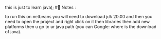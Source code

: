this is just to learn java); 
#📝 Notes :

to run this on netbeans you will need to download jdk 20.00
and then you need to open the project and right click on it then libraries then add new platforms then u go to ur java path (you can Google: where is the download of java).
